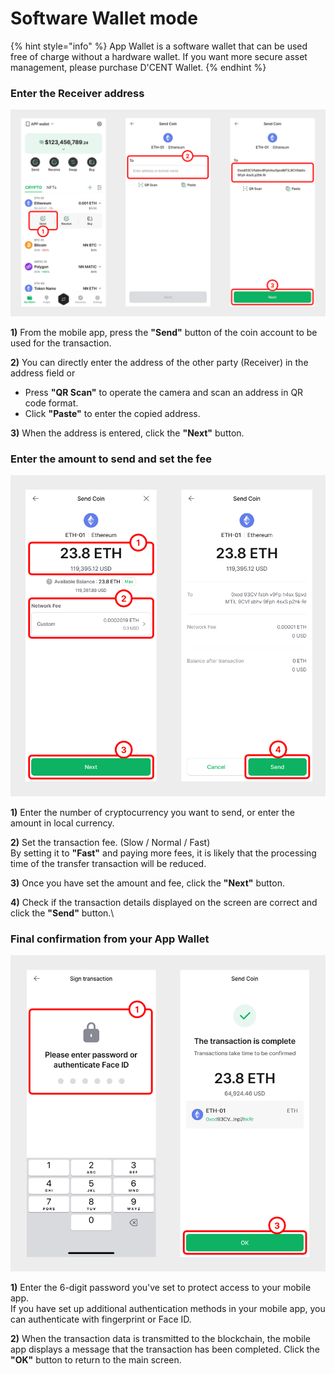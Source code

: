 # Software Wallet mode

{% hint style="info" %}
App Wallet is a software wallet that can be used free of charge without a hardware wallet. If you want more secure asset management, please purchase D'CENT Wallet.
{% endhint %}

### Enter the Receiver address

<div align="left"><img src="../../.gitbook/assets/8 (8).png" alt=""></div>

**1)** From the mobile app, press the **"Send"** button of the coin account to be used for the transaction.

**2)** You can directly enter the address of the other party (Receiver) in the address field or

* Press **"QR Scan"** to operate the camera and scan an address in QR code format.
* Click **"Paste"** to enter the copied address.

**3)** When the address is entered, click the **"Next"** button.

### Enter the amount to send and set the fee

<div align="left"><img src="../../.gitbook/assets/9 (5).png" alt=""></div>

**1)** Enter the number of cryptocurrency you want to send, or enter the amount in local currency.

**2)** Set the transaction fee. (Slow / Normal / Fast) \
By setting it to **"Fast"** and paying more fees, it is likely that the processing time of the transfer   transaction will be reduced.

**3)** Once you have set the amount and fee, click the **"Next"** button.

**4)** Check if the transaction details displayed on the screen are correct and click the **"Send"** button.\


### Final confirmation from your App Wallet

<div align="left"><img src="../../.gitbook/assets/10 (6).png" alt=""></div>

**1)** Enter the 6-digit password you've set to protect access to your mobile app. \
If you have set up additional authentication methods in your mobile app, you can authenticate with fingerprint or Face ID.

**2)** When the transaction data is transmitted to the blockchain, the mobile app displays a message that the transaction has been completed. Click the **"OK"** button to return to the main screen.
